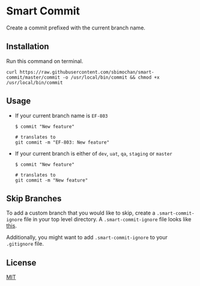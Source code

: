 # Smart Commit

Create a commit prefixed with the current branch name.

## Installation

Run this command on terminal.

```shell
curl https://raw.githubusercontent.com/sbimochan/smart-commit/master/commit -o /usr/local/bin/commit && chmod +x /usr/local/bin/commit
```

## Usage

* If your current branch name is `EF-803`

  ```shell
  $ commit "New feature"

  # translates to
  git commit -m "EF-803: New feature"
  ```

* If your current branch is either of `dev`, `uat`, `qa`, `staging` or `master`

  ```shell
  $ commit "New feature"

  # translates to
  git commit -m "New feature"
  ```

## Skip Branches

To add a custom branch that you would like to skip, create a `.smart-commit-ignore` file in your top level directory. A `.smart-commit-ignore` file looks like [this](https://github.com/sbimochan/smart-commit/blob/master/.smart-commit-ignore).

Additionally, you might want to add `.smart-commit-ignore` to your `.gitignore` file.

## License

[MIT](LICENSE)
